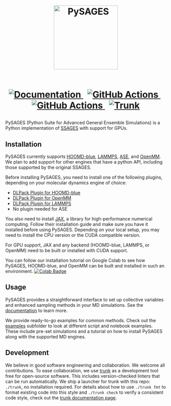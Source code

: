 <h1 align="center">
  <div>
    <a href="https://github.com/SSAGESLabs/PySAGES" target="_blank">
      <img src="docs/assets/pysages-bottom.svg" alt="PySAGES" height="200">
    </a>
  </div>
  <br>
  <p align="center">
    <a href="https://pysages.readthedocs.io" target="_blank">
      <img src="https://img.shields.io/badge/docs-latest-blue.svg" alt="Documentation">
    </a>
    &nbsp;
    <a href="https://github.com/SSAGESLabs/PySAGES/actions/workflows/ci.yml" target="_blank">
      <img src="https://github.com/SSAGESLabs/PySAGES/actions/workflows/ci.yml/badge.svg?branch=main" alt="GitHub Actions">
    </a>
    &nbsp;
    <a href="https://github.com/SSAGESLabs/PySAGES/actions/workflows/docker-ci.yml" target="_blank">
      <img src="https://github.com/SSAGESLabs/PySAGES/actions/workflows/docker-ci.yml/badge.svg?branch=main" alt="GitHub Actions">
    </a>
    &nbsp;
    <a href="https://github.com/SSAGESLabs/PySAGES/actions/workflows/trunk.yml" target="_blank">
      <img src="https://github.com/SSAGESLabs/PySAGES/actions/workflows/trunk.yml/badge.svg?branch=main" alt="Trunk">
    </a>
  </p>
</h1>

PySAGES (Python Suite for Advanced General Ensemble Simulations) is a Python
implementation of [SSAGES](https://ssagesproject.github.io) with support for GPUs.

## Installation

PySAGES currently supports [HOOMD-blue](https://glotzerlab.engin.umich.edu/hoomd-blue),
[LAMMPS](https://www.lammps.org), [ASE](https://wiki.fysik.dtu.dk/ase/index.html), and
[OpenMM](https://openmm.org). We plan to add support for other engines that have a python
API, including those supported by the original SSAGES.

Before installing PySAGES, you need to install one of the following plugins, depending on
your molecular dynamics engine of choice:

- [DLPack Plugin for HOOMD-blue](https://github.com/SSAGESLabs/hoomd-dlext)
- [DLPack Plugin for OpenMM](https://github.com/SSAGESLabs/openmm-dlext)
- [DLPack Plugin for LAMMPS](https://github.com/SSAGESLabs/lammps-dlext)
- No plugin needed for ASE

You also need to install [JAX](https://github.com/google/jax), a library for
high-performance numerical computing. Follow their installation guide and make sure you
have it installed before using PySAGES. Depending on your local setup, you may need
to install the CPU version or the CUDA compatible version.

For GPU support, JAX and any backend (HOOMD-blue, LAMMPS, or OpenMM) need to be built or
installed with CUDA support.

You can follow our installation tutorial on Google Colab to see how PySAGES, HOOMD-blue,
and OpenMM can be built and installed in such an environment.
[![Colab Badge]][Install Notebook]

## Usage

PySAGES provides a straightforward interface to set up collective variables and enhanced
sampling methods in your MD simulations. See the
[documentation](https://pysages.readthedocs.io/en/latest) to learn more.

We provide ready-to-go examples for common methods. Check out the [examples](examples/)
subfolder to look at different script and notebook examples. These include pre-set
simulations and a tutorial on how to install PySAGES along with the supported MD engines.

## Development

We believe in good software engineering and collaboration. We welcome all contributions.
To ease collaboration, we use [trunk](https://trunk.io) as a development tool free for
open-source software. This includes version-checked linters that can be run automatically.
We ship a launcher for trunk with this repo: `./trunk`, no installation required. For
details about how to use `./trunk fmt` to format existing code into this style and
`./trunk check` to verify a consistent code style, check out the [trunk documentation
page](https://docs.trunk.io/docs).

<!-- References -->

[Colab Badge]: https://colab.research.google.com/assets/colab-badge.svg
[Install Notebook]: https://colab.research.google.com/github/SSAGESLabs/PySAGES/blob/main/examples/Install_PySAGES_Environment.ipynb
